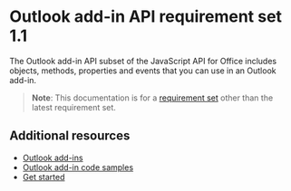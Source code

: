  

# Outlook add-in API requirement set 1.1

The Outlook add-in API subset of the JavaScript API for Office includes objects, methods, properties and events that you can use in an Outlook add-in.

> **Note**: This documentation is for a [requirement set](tutorial-api-requirement-sets.md) other than the latest requirement set. 

## Additional resources

- [Outlook add-ins](../../docs/outlook/outlook-add-ins.md)
- [Outlook add-in code samples](https://dev.outlook.com/MailAppsGettingStarted/Samples)
- [Get started](https://dev.outlook.com/MailAppsGettingStarted/GetStarted)
